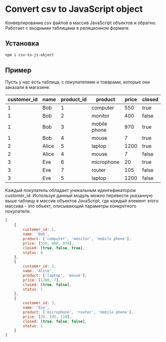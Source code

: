 # Convert csv to JavaScript object

Конвертирование csv файлов в массив JavaScript объектов и обратно. Работает с входными таблицами в реляционном формате.

## Установка
```bash
npm i csv-to-js-object
```

## Пример
Пусть у нас есть таблица, с покупателями и товарами, которые они заказали в магазине:

| customer_id |  name | product_id |   product    | price | closed |
|-------------|-------|------------|--------------|-------|--------|
|      1      |  Bob  |      1     |    computer  |  550  |  true  |
|      1      |  Bob  |      2     |    monitor   |  400  |  false |
|      1      |  Bob  |      3     | mobile phone |  970  |  true  |
|      1      |  Bob  |      4     |     mouse    |   7   |  true  |
|      2      | Alice |      5     |    laptop    |  1200 |  true  |
|      2      | Alice |      4     |     mouse    |   7   |  false |
|      3      |  Eve  |      6     |  microphone  |   20  |  true  |
|      3      |  Eve  |      7     |    router    |  105  |  false |
|      3      |  Eve  |      5     |    laptop    |  1200 |  false |

Каждый покупатель обладает уникальным идентификатором customer_id. Используя данный модуль можно перевести указанную выше таблицу в массив объектов JavaScript, где каждый элемент этого массива - это объект, описывающий параметры конкретного покупателя.

```javascript
[
	{
		customer_id: 1,
		name: 'Bob',
		product: ['computer', 'monitor', 'mobile phone'],
		price: [550, 400, 970],
		closed: [true, false, true],
		status: 0
	},
	{
		customer_id: 2,
		name: 'Alice',
		product: ['laptop', 'mouse'],
		price: [1200, 7],
		closed: [true, false],
		status: 1
	},
	{
		customer_id: 3,
		name: 'Eve',
		product: ['microphone', 'router', 'mobile phone'],
		price: [20, 105, 110],
		closed: [true, false, false],
		status: 1
	}
]
```

